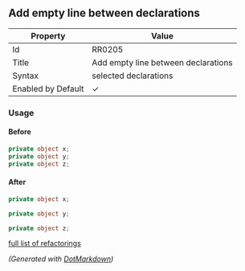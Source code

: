 ## Add empty line between declarations

| Property           | Value                               |
| ------------------ | ----------------------------------- |
| Id                 | RR0205                              |
| Title              | Add empty line between declarations |
| Syntax             | selected declarations               |
| Enabled by Default | &#x2713;                            |

### Usage

#### Before

```csharp
private object x;
private object y;
private object z;
```

#### After

```csharp
private object x;

private object y;

private object z;
```

[full list of refactorings](Refactorings.md)

*\(Generated with [DotMarkdown](http://github.com/JosefPihrt/DotMarkdown)\)*